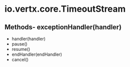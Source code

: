 # io.vertx.core.TimeoutStream
## Methods- exceptionHandler(handler)
- handler(handler)
- pause()
- resume()
- endHandler(endHandler)
- cancel()
